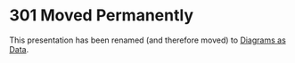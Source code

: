 # 301 Moved Permanently

This presentation has been renamed (and therefore moved) to [Diagrams as Data](../diagrams-as-data).
